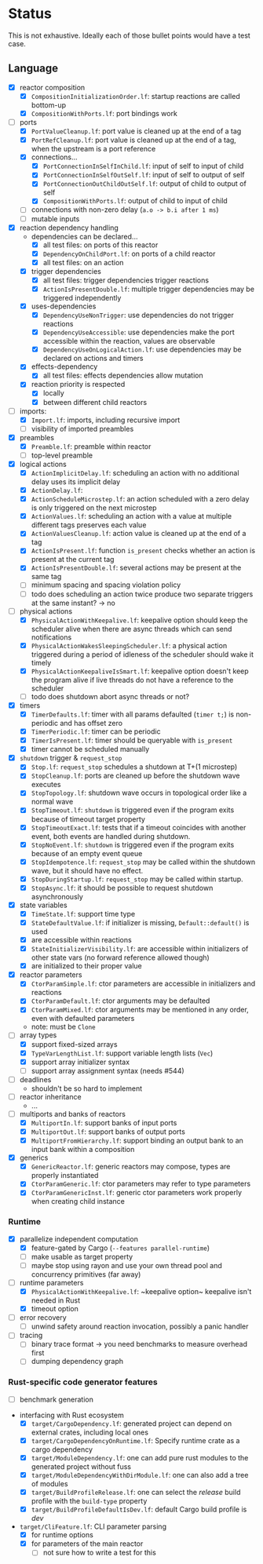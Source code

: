 # Status

This is not exhaustive. Ideally each of those bullet points would have a test case.

## Language

- [x] reactor composition
  - [x] `CompositionInitializationOrder.lf`: startup reactions are called bottom-up
  - [x] `CompositionWithPorts.lf`: port bindings work
- [ ] ports
    - [x] `PortValueCleanup.lf`: port value is cleaned up at the end of a tag
    - [x] `PortRefCleanup.lf`: port value is cleaned up at the end of a tag, when the upstream is a port reference
    - [x] connections...
      - [x] `PortConnectionInSelfInChild.lf`: input of self to input of child
      - [x] `PortConnectionInSelfOutSelf.lf`: input of self to output of self
      - [x] `PortConnectionOutChildOutSelf.lf`: output of child to output of self
      - [x] `CompositionWithPorts.lf`: output of child to input of child
    - [ ] connections with non-zero delay (`a.o -> b.i after 1 ms`)
    - [ ] mutable inputs
- [x] reaction dependency handling
    - dependencies can be declared...
      - [x] all test files: on ports of this reactor
      - [x] `DependencyOnChildPort.lf`: on ports of a child reactor
      - [x] all test files: on an action
    - [x] trigger dependencies
      - [x] all test files: trigger dependencies trigger reactions
      - [x] `ActionIsPresentDouble.lf`: multiple trigger dependencies may be triggered independently
    - [x] uses-dependencies
      - [x] `DependencyUseNonTrigger`: use dependencies do not trigger reactions 
      - [x] `DependencyUseAccessible`: use dependencies make the port accessible within the reaction, values are observable 
      - [x] `DependencyUseOnLogicalAction.lf`: use dependencies may be declared on actions and timers
    - [x] effects-dependency
      - [x] all test files: effects dependencies allow mutation
    - [x] reaction priority is respected
      - [x] locally
      - [x] between different child reactors
- [ ] imports:
  - [x] `Import.lf`: imports, including recursive import
  - [ ] visibility of imported preambles
- [x] preambles
  - [x] `Preamble.lf`: preamble within reactor
  - [ ] top-level preamble
- [x] logical actions
    - [x] `ActionImplicitDelay.lf`: scheduling an action with no additional delay uses its implicit delay 
    - [x] `ActionDelay.lf`: 
    - [x] `ActionScheduleMicrostep.lf`: an action scheduled with a zero delay is only triggered on the next microstep
    - [x] `ActionValues.lf`: scheduling an action with a value at multiple different tags preserves each value
    - [x] `ActionValuesCleanup.lf`: action value is cleaned up at the end of a tag
    - [x] `ActionIsPresent.lf`: function `is_present` checks whether an action is present at the current tag
    - [x] `ActionIsPresentDouble.lf`: several actions may be present at the same tag
    - [ ] minimum spacing and spacing violation policy
    - [ ] todo does scheduling an action twice produce two separate triggers at the same instant? -> no
- [ ] physical actions
  - [x] `PhysicalActionWithKeepalive.lf`: keepalive option should keep the scheduler alive when there are async threads which can send notifications
  - [x] `PhysicalActionWakesSleepingScheduler.lf`: a physical action triggered during a period of idleness of the scheduler should wake it timely
  - [x] `PhysicalActionKeepaliveIsSmart.lf`: keepalive option doesn't keep the program alive if live threads do not have a reference to the scheduler
  - [ ] todo does shutdown abort async threads or not?
- [x] timers
  - [x] `TimerDefaults.lf`: timer with all params defaulted (`timer t;`) is non-periodic and has offset zero
  - [x] `TimerPeriodic.lf`: timer can be periodic
  - [x] `TimerIsPresent.lf`: timer should be queryable with `is_present`
  - [x] timer cannot be scheduled manually
- [x] `shutdown` trigger & `request_stop`
  - [x] `Stop.lf`: `request_stop` schedules a shutdown at T+(1 microstep)
  - [x] `StopCleanup.lf`: ports are cleaned up before the shutdown wave executes
  - [x] `StopTopology.lf`: shutdown wave occurs in topological order like a normal wave
  - [x] `StopTimeout.lf`: `shutdown` is triggered even if the program exits because of timeout target property
  - [x] `StopTimeoutExact.lf`: tests that if a timeout coincides with another event, both events are handled during shutdown.
  - [x] `StopNoEvent.lf`: `shutdown` is triggered even if the program exits because of an empty event queue
  - [x] `StopIdempotence.lf`: `request_stop` may be called within the shutdown wave, but it should have no effect.
  - [x] `StopDuringStartup.lf`: `request_stop` may be called within startup.
  - [x] `StopAsync.lf`: it should be possible to request shutdown asynchronously
- [x] state variables
  - [x] `TimeState.lf`: support time type
  - [x] `StateDefaultValue.lf`: if initializer is missing, `Default::default()` is used
  - [x] are accessible within reactions
  - [x] `StateInitializerVisibility.lf`: are accessible within initializers of other state vars (no forward reference allowed though)
  - [x] are initialized to their proper value
- [x] reactor parameters
  - [x] `CtorParamSimple.lf`: ctor parameters are accessible in initializers and reactions
  - [x] `CtorParamDefault.lf`: ctor arguments may be defaulted
  - [x] `CtorParamMixed.lf`: ctor arguments may be mentioned in any order, even with defaulted parameters
  - note: must be `Clone`
- [ ] array types
  - [x] support fixed-sized arrays
  - [x] `TypeVarLengthList.lf`: support variable length lists (`Vec`)
  - [x] support array initializer syntax
  - [ ] support array assignment syntax (needs #544)
- [ ] deadlines
  -  shouldn't be so hard to implement
- [ ] reactor inheritance
  - ...
- [ ] multiports and banks of reactors
  - [x] `MultiportIn.lf`: support banks of input ports
  - [x] `MultiportOut.lf`: support banks of output ports
  - [x] `MultiportFromHierarchy.lf`: support binding an output bank to an input bank within a composition
- [x] generics
  - [x] `GenericReactor.lf`: generic reactors may compose, types are properly instantiated
  - [x] `CtorParamGeneric.lf`: ctor parameters may refer to type parameters
  - [x] `CtorParamGenericInst.lf`: generic ctor parameters work properly when creating child instance

### Runtime

- [x] parallelize independent computation
  - [x] feature-gated by Cargo (`--features parallel-runtime`)
  - [ ] make usable as target property
  - [ ] maybe stop using rayon and use your own thread pool and concurrency primitives (far away)
- [ ] runtime parameters
  - [x] `PhysicalActionWithKeepalive.lf`: ~keepalive option~ keepalive isn't needed in Rust
  - [x] timeout option
- [ ] error recovery
  - [ ] unwind safety around reaction invocation, possibly a panic handler
- [ ] tracing
  - [ ] binary trace format -> you need benchmarks to measure overhead first
  - [ ] dumping dependency graph

### Rust-specific code generator features

- [ ] benchmark generation
- interfacing with Rust ecosystem
  - [x] `target/CargoDependency.lf`: generated project can depend on external crates, including local ones
  - [x] `target/CargoDependencyOnRuntime.lf`: Specify runtime crate as a cargo dependency
  - [x] `target/ModuleDependency.lf`: one can add pure rust modules to the generated project without fuss
  - [x] `target/ModuleDependencyWithDirModule.lf`: one can also add a tree of modules
  - [x] `target/BuildProfileRelease.lf`: one can select the *release* build profile with the `build-type` property
  - [x] `target/BuildProfileDefaultIsDev.lf`: default Cargo build profile is *dev*
- `target/CliFeature.lf`: CLI parameter parsing
  - [x] for runtime options
  - [x] for parameters of the main reactor
    - [ ] not sure how to write a test for this
